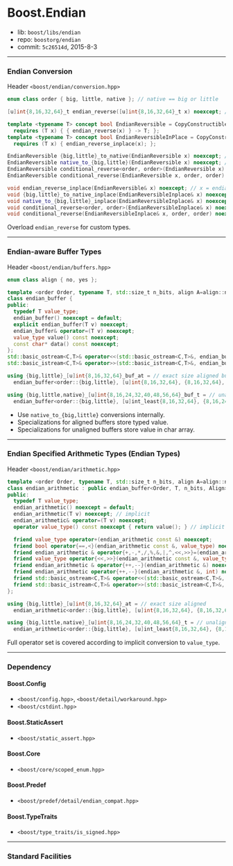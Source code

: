# Boost.Endian

* lib: `boost/libs/endian`
* repo: `boostorg/endian`
* commit: `5c26514d`, 2015-8-3

------
### Endian Conversion

Header `<boost/endian/conversion.hpp>`

```c++
enum class order { big, little, native }; // native == big or little

[u]int{8,16,32,64}_t endian_reverse([u]int{8,16,32,64}_t x) noexcept; // use intrinsic if available

template <typename T> concept bool EndianReversible = CopyConstructible<T> &&
  requires (T x) { { endian_reverse(x) } -> T; };
template <typename T> concept bool EndianReversibleInPlace = CopyConstructible<T> &&
  requires (T x) { endian_reverse_inplace(x); };

EndianReversible {big,little}_to_native(EndianReversible x) noexcept; // endian_reverse(x) if need
EndianReversible native_to_{big,little}(EndianReversible x) noexcept; // ditto
EndianReversible conditional_reverse<order, order>(EndianReversible x) noexcept; // ditto
EndianReversible conditional_reverse(EndianReversible x, order, order) noexcept; // ditto

void endian_reverse_inplace(EndianReversible& x) noexcept; // x = endian_reverse(x)
void {big,little}_to_native_inplace(EndianReversibleInplace& x) noexcept; // endian_reverse_inplace(x) or x
void native_to_{big,little}_inplace(EndianReversibleInplace& x) noexcept; // ditto
void conditional_reverse<order, order>(EndianReversibleInplace& x) noexcept; // ditto
void conditional_reverse(EndianReversibleInplace& x, order, order) noexcept; // ditto
```

Overload `endian_reverse` for custom types.

------
### Endian-aware Buffer Types

Header `<boost/endian/buffers.hpp>`

```c++
enum class align { no, yes };

template <order Order, typename T, std::size_t n_bits, align A=align::no>
class endian_buffer {
public:
  typedef T value_type;
  endian_buffer() noexcept = default;
  explicit endian_buffer(T v) noexcept;
  endian_buffer& operator=(T v) noexcept;
  value_type value() const noexcept;
  const char* data() const noexcept;
};
std::basic_ostream<C,T>& operator<<(std::basic_ostream<C,T>&, endian_buffer<O,T,N,A> const &);
std::basic_istream<C,T>& operator>>(std::basic_istream<C,T>&, endian_buffer<O,T,N,A> &);

using {big,little}_[u]int{8,16,32,64}_buf_at = // exact size aligned buffer
  endian_buffer<order::{big,little}, [u]int{8,16,32,64}, {8,16,32,64}, align::yes>;

using {big,little,native}_[u]int{8,16,24,32,40,48,56,64}_buf_t = // unaligned buffer
  endian_buffer<order::{big,little}, [u]int_least{8,16,32,64}, {8,16,24,32,40,48,56,64}>;
```

* Use `native_to_{big,little}` conversions internally.
* Specializations for aligned buffers store typed value.
* Specializations for unaligned buffers store value in char array.

------
### Endian Specified Arithmetic Types (Endian Types)

Header `<boost/endian/arithmetic.hpp>`

```c++
template <order Order, typename T, std::size_t n_bits, align A=align::no>
class endian_arithmetic : public endian_buffer<Order, T, n_bits, Align> {
public:
  typedef T value_type;
  endian_arithmetic() noexcept = default;
  endian_arithmetic(T v) noexcept; // implicit
  endian_arithmetic& operator=(T v) noexcept;
  operator value_type() const noexcept { return value(); } // implicit

  friend value_type operator+(endian_arithmetic const &) noexcept;
  friend bool operator{==,<}(endian_arithmetic const &, value_type) noexcept;
  friend endian_arithmetic & operator{+,-,*,/,%,&,|,^,<<,>>}=(endian_arithmetic &, value_type) noexcept;
  friend value_type operator{<<,>>}(endian_arithmetic const &, value_type) noexcept;
  friend endian_arithmetic & operator{++,--}(endian_arithmetic &) noexcept;
  friend endian_arithmetic operator{++,--}(endian_arithmetic &, int) noexcept;
  friend std::basic_ostream<C,T>& operator<<(std::basic_ostream<C,T>&, endian_arithmetic const &);
  friend std::basic_istream<C,T>& operator>>(std::basic_istream<C,T>&, endian_arithmetic &);
};

using {big,little}_[u]int{8,16,32,64}_at = // exact size aligned
  endian_arithmetic<order::{big,little}, [u]int{8,16,32,64}, {8,16,32,64}, align::yes>;

using {big,little,native}_[u]int{8,16,24,32,40,48,56,64}_t = // unaligned
  endian_arithmetic<order::{big,little}, [u]int_least{8,16,32,64}, {8,16,24,32,40,48,56,64}>;
```

Full operator set is covered according to implicit conversion to `value_type`.

------
### Dependency

#### Boost.Config

* `<boost/config.hpp>`, `<boost/detail/workaround.hpp>`
* `<boost/cstdint.hpp>`

#### Boost.StaticAssert

* `<boost/static_assert.hpp>`

#### Boost.Core

* `<boost/core/scoped_enum.hpp>`

#### Boost.Predef

* `<boost/predef/detail/endian_compat.hpp>`

#### Boost.TypeTraits

* `<boost/type_traits/is_signed.hpp>`

------
### Standard Facilities
